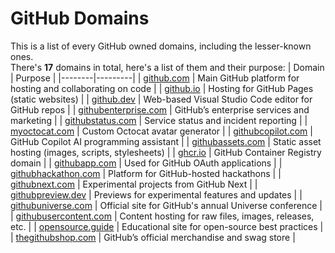 # GitHub Domains
This is a list of every GitHub owned domains, including the lesser-known ones.\
There's **17** domains in total, here's a list of them and their purpose:
| Domain | Purpose |
|--------|---------|
| [github.com](https://github.com) | Main GitHub platform for hosting and collaborating on code |
| [github.io](https://github.io) | Hosting for GitHub Pages (static websites) |
| [github.dev](https://github.dev) | Web-based Visual Studio Code editor for GitHub repos |
| [githubenterprise.com](https://githubenterprise.com) | GitHub’s enterprise services and marketing |
| [githubstatus.com](https://www.githubstatus.com) | Service status and incident reporting |
| [myoctocat.com](https://myoctocat.com) | Custom Octocat avatar generator |
| [githubcopilot.com](https://githubcopilot.com) | GitHub Copilot AI programming assistant |
| [githubassets.com](https://githubassets.com) | Static asset hosting (images, scripts, stylesheets) |
| [ghcr.io](https://ghcr.io) | GitHub Container Registry domain |
| [githubapp.com](https://githubapp.com) | Used for GitHub OAuth applications |
| [githubhackathon.com](https://githubhackathon.com) | Platform for GitHub-hosted hackathons |
| [githubnext.com](https://githubnext.com) | Experimental projects from GitHub Next |
| [githubpreview.dev](https://githubpreview.dev) | Previews for experimental features and updates |
| [githubuniverse.com](https://githubuniverse.com) | Official site for GitHub's annual Universe conference |
| [githubusercontent.com](https://githubusercontent.com) | Content hosting for raw files, images, releases, etc. |
| [opensource.guide](https://opensource.guide) | Educational site for open-source best practices |
| [thegithubshop.com](https://thegithubshop.com) | GitHub’s official merchandise and swag store |

